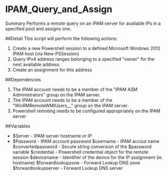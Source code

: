 # IPAM_Query_and_Assign
Summary
Performs a remote query on an IPAM server for available IPs in a specified pool and assigns one.

##Detail
This script will perform the following actions:

1. Create a new Powershell session to a defined Microsoft Windows 2012 IPAM host (via New-PSSession)
2. Query IPv4 address ranges belonging to a specified "owner" for the next available address
3. Create an assignment for this address

##Dependencies

1. The IPAM account needs to be a member of the "IPAM ASM Administrators" group on the IPAM server.
2. The IPAM account needs to be a member of the "WinRMRemoteWMIUsers__" group on the IPAM server.
3. Powershell remoting needs to be configured appropriately on the IPAM server

##Variables

- $Server - IPAM server hostname or IP
- $Password - IPAM account password
$username - IPAM accout name
$convertedpassword - Secure string conversion of the $password variable
$credential - Powershell credential object for the remote session
$devicename - Identifier of the device for the IP assignment (ie. hostname)
$forwardlookupzone - Forward Lookup DNS zone
$forwardlookupserver - Forward Lookup DNS server
